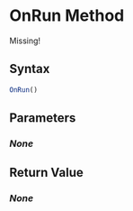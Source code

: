 # OnRun Method
Missing!

## Syntax
```javascript
OnRun()
```

## Parameters
### *None*

## Return Value
### *None*

